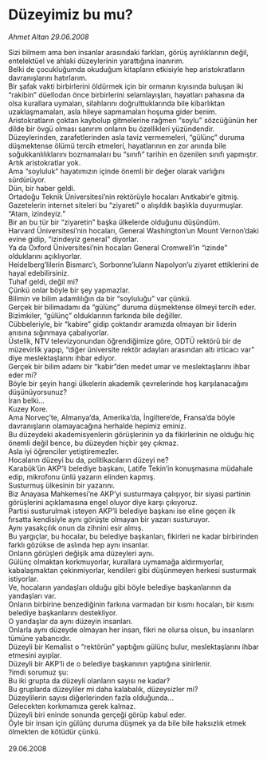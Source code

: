 # Düzeyimiz bu mu?

*Ahmet Altan 29.06.2008*

<div class="taraf_structure_2col_1zq">
<div class="margen_n">



 <p>Sizi bilmem ama ben insanlar arasındaki farkları, görüş ayrılıklarının değil, entelektüel ve ahlaki düzeylerinin yarattığına inanırım.<br/>
Belki de çocukluğumda okuduğum kitapların etkisiyle hep aristokratların davranışlarını hatırlarım.<br/>
Bir şafak vakti birbirlerini öldürmek için bir ormanın kıyısında buluşan iki “rakibin” düellodan önce birbirlerini selamlayışları, hayatları pahasına da olsa kurallara uymaları, silahlarını doğrulttuklarında bile kibarlıktan uzaklaşmamaları, asla hileye sapmamaları hoşuma gider benim.<br/>
Aristokratların çoktan kaybolup gitmelerine rağmen “soylu” sözcüğünün her dilde bir övgü olması sanırım onların bu özellikleri yüzündendir.<br/>
Düzeylerinden, zarafetlerinden asla taviz vermemeleri, “gülünç” duruma düşmektense ölümü tercih etmeleri, hayatlarının en zor anında bile soğukkanlılıklarını bozmamaları bu “sınıfı” tarihin en özenilen sınıfı yapmıştır.<br/>
Artık aristokratlar yok.<br/>
Ama “soyluluk” hayatımızın içinde önemli bir değer olarak varlığını sürdürüyor.<br/>
Dün, bir haber geldi.<br/>
Ortadoğu Teknik Üniversitesi’nin rektörüyle hocaları Anıtkabir’e gitmiş.<br/>
Gazetelerin internet siteleri bu “ziyareti” o alışıldık başlıkla duyurmuşlar.<br/>
“Atam, izindeyiz.”<br/>
Bir an bu tür bir “ziyaretin” başka ülkelerde olduğunu düşündüm.<br/>
Harvard Üniversitesi’nin hocaları, General Washington’un Mount Vernon’daki evine gidip, “izindeyiz general” diyorlar.<br/>
Ya da Oxford Üniversitesi’nin hocaları General Cromwell’in “izinde” olduklarını açıklıyorlar.<br/>
Heidelberg’lilerin Bismarc’ı, Sorbonne’luların Napolyon’u ziyaret ettiklerini de hayal edebilirsiniz.<br/>
Tuhaf geldi, değil mi?<br/>
Çünkü onlar böyle bir şey yapmazlar.<br/>
Bilimin ve bilim adamlılığın da bir “soyluluğu” var çünkü.<br/>
Gerçek bir bilimadamı da “gülünç” duruma düşmektense ölmeyi tercih eder.<br/>
Bizimkiler, “gülünç” olduklarının farkında bile değiller.<br/>
Cübbeleriyle, bir “kabire” gidip çoktandır aramızda olmayan bir liderin anısına sığınmaya çabalıyorlar.<br/>
Üstelik, NTV televizyonundan öğrendiğimize göre, ODTÜ rektörü bir de müzevirlik yapıp, “diğer üniversite rektör adayları arasından altı irticacı var” diye meslektaşlarını ihbar ediyor.<br/>
Gerçek bir bilim adamı bir “kabir”den medet umar ve meslektaşlarını ihbar eder mi?<br/>
Böyle bir şeyin hangi ülkelerin akademik çevrelerinde hoş karşılanacağını düşünüyorsunuz?<br/>
İran belki...<br/>
Kuzey Kore.<br/>
Ama Norveç’te, Almanya’da, Amerika’da, İngiltere’de, Fransa’da böyle davranışların olamayacağına herhalde hepimiz eminiz.<br/>
Bu düzeydeki akademisyenlerin görüşlerinin ya da fikirlerinin ne olduğu hiç önemli değil bence, bu düzeyden hiçbir şey çıkmaz.<br/>
Asla iyi öğrenciler yetiştiremezler.<br/>
Hocaların düzeyi bu da, politikacıların düzeyi ne?<br/>
Karabük’ün AKP’li belediye başkanı, Latife Tekin’in konuşmasına müdahale edip, mikrofonu ünlü yazarın elinden kapmış.<br/>
Susturmuş ülkesinin bir yazarını.<br/>
Biz Anayasa Mahkemesi’ne AKP’yi susturmaya çalışıyor, bir siyasi partinin görüşlerini açıklamasına engel oluyor diye karşı çıkıyoruz.<br/>
Partisi susturulmak isteyen AKP’li belediye başkanı ise eline geçen ilk fırsatta kendisiyle aynı görüşte olmayan bir yazarı susturuyor.<br/>
Aynı yasakçılık onun da zihnini esir almış.<br/>
Bu yargıçlar, bu hocalar, bu belediye başkanları, fikirleri ne kadar birbirinden farklı gözükse de aslında hep aynı insanlar.<br/>
Onların görüşleri değişik ama düzeyleri aynı.<br/>
Gülünç olmaktan korkmuyorlar, kurallara uymamağa aldırmıyorlar, kabalaşmaktan çekinmiyorlar, kendileri gibi düşünmeyen herkesi susturmak istiyorlar.<br/>
Ve, hocaların yandaşları olduğu gibi böyle belediye başkanlarının da yandaşları var.<br/>
Onların birbirine benzediğinin farkına varmadan bir kısmı hocaları, bir kısmı belediye başkanlarını destekliyor.<br/>
O yandaşlar da aynı düzeyin insanları.<br/>
Onlarla aynı düzeyde olmayan her insan, fikri ne olursa olsun, bu insanların tümüne yabancıdır.<br/>
Düzeyli bir Kemalist o “rektörün” yaptığını gülünç bulur, meslektaşlarını ihbar etmesini ayıplar.<br/>
Düzeyli bir AKP’li de o belediye başkanının yaptığına sinirlenir.<br/>
?imdi sorumuz şu:<br/>
Bu iki grupta da düzeyli olanların sayısı ne kadar?<br/>
Bu gruplarda düzeyliler mi daha kalabalık, düzeysizler mi?<br/>
Düzeylilerin sayısı diğerlerinden fazla olduğunda...<br/>
Gelecekten korkmamıza gerek kalmaz.<br/>
Düzeyli biri eninde sonunda gerçeği görüp kabul eder.<br/>
Öyle bir insan için gülünç duruma düşmek ya da bile bile haksızlık etmek ölmekten de kötüdür çünkü. <br/>
<br/>
29.06.2008</p>
<br/>
<br/>
<br/>



<br/>


<div id="taraf_not">
</div>

</div>


</div>
